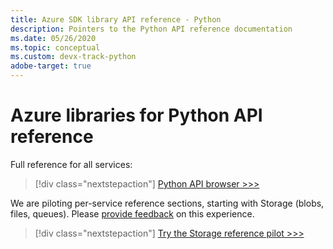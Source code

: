```yaml
---
title: Azure SDK library API reference - Python
description: Pointers to the Python API reference documentation
ms.date: 05/26/2020
ms.topic: conceptual
ms.custom: devx-track-python
adobe-target: true
---
```


# Azure libraries for Python API reference

Full reference for all services:

> [!div class="nextstepaction"]
> [Python API browser >>>](/python/api/)

We are piloting per-service reference sections, starting with Storage (blobs, files, queues). Please [provide feedback][1] on this experience.

> [!div class="nextstepaction"]
> [Try the Storage reference pilot >>>](/azure/developer/python/sdk/storage/overview)

[1]: https://github.com/MicrosoftDocs/azure-dev-docs/issues/new?title=&body=%0A%0A%5BEnter%20feedback%20here%5D%0A%0A%0A---%0A%23%23%23%23%20Document%20Details%0A%0A%E2%9A%A0%20*Do%20not%20edit%20this%20section.%20It%20is%20required%20for%20docs.microsoft.com%20%E2%9E%9F%20GitHub%20issue%20linking.*%0A%0A*%20ID%3A%20635f9d09-6ee3-183b-18a6-ef04dab435f5%0A*%20Version%20Independent%20ID%3A%201ff481e1-c4b2-af8b-0489-1f01a2ca3beb%0A*%20Content%3A%20%5BAzure%20SDK%20library%20API%20reference%20-%20Python%5D(https%3A%2F%2Fdocs.microsoft.com%2Fen-us%2Fazure%2Fdeveloper%2Fpython%2Fsdk-library-api-reference)%0A*%20Content%20Source%3A%20%5Barticles%2Fpython%2Fsdk-library-api-reference.md%5D(https%3A%2F%2Fgithub.com%2FMicrosoftDocs%2Fazure-dev-docs%2Fblob%2Fmaster%2Farticles%2Fpython%2Fsdk-library-api-reference.md)%0A*%20Product%3A%20**azure-python**%0A*%20GitHub%20Login%3A%20%40kraigb%0A*%20Microsoft%20Alias%3A%20**kraigb**
